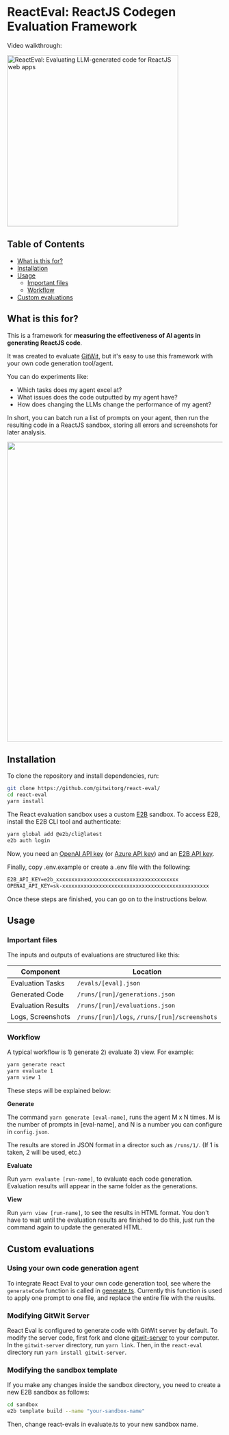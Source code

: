 # ReactEval: ReactJS Codegen Evaluation Framework

Video walkthrough:

<a href="https://www.youtube.com/watch?v=tMVqY0igi6Q" target="_blank">
  <img src="https://github.com/gitwitorg/react-eval/assets/33395784/e712d7df-2fb5-469f-bed0-c505026bd8bf" width="400" alt="ReactEval: Evaluating LLM-generated code for ReactJS web apps">
</a>

## Table of Contents

- [What is this for?](#what-is-this-for)
- [Installation](#installation)
- [Usage](#usage)
  - [Important files](#important-files)
  - [Workflow](#workflow)
- [Custom evaluations](#custom-evaluations)

## What is this for?

This is a framework for **measuring the effectiveness of AI agents in generating ReactJS code**.

It was created to evaluate [GitWit](https://github.com/gitwitorg/gitwit-server), but it's easy to use this framework with your own code generation tool/agent.

You can do experiments like:
- Which tasks does my agent excel at?
- What issues does the code outputted by my agent have?
- How does changing the LLMs change the performance of my agent?

In short, you can batch run a list of prompts on your agent, then run the resulting code in a ReactJS sandbox, storing all errors and screenshots for later analysis.

<img src="https://github.com/gitwitorg/react-eval/assets/33395784/8790e161-ef51-4e3e-8fee-c523d40b9688" align="center" width="700" />

## Installation

To clone the repository and install dependencies, run:

```bash
git clone https://github.com/gitwitorg/react-eval/
cd react-eval
yarn install
```

The React evaluation sandbox uses a custom [E2B](https://e2b.dev/) sandbox. To access E2B, install the E2B CLI tool and authenticate:

```bash
yarn global add @e2b/cli@latest
e2b auth login
```

Now, you need an [OpenAI API key](https://platform.openai.com/api-keys) (or [Azure API key](https://oai.azure.com/portal)) and an [E2B API key](https://e2b.dev/docs/getting-started/api-key).

Finally, copy .env.example or create a .env file with the following:

```txt
E2B_API_KEY=e2b_xxxxxxxxxxxxxxxxxxxxxxxxxxxxxxxxxxxxxxxx
OPENAI_API_KEY=sk-xxxxxxxxxxxxxxxxxxxxxxxxxxxxxxxxxxxxxxxxxxxxxxxx
```

Once these steps are finished, you can go on to the instructions below.

## Usage

### Important files

The inputs and outputs of evaluations are structured like this:

| Component                  | Location                                         |
|----------------------------|--------------------------------------------------|
| Evaluation Tasks           | `/evals/[eval].json`                             |
| Generated Code             | `/runs/[run]/generations.json`                   |
| Evaluation Results         | `/runs/[run]/evaluations.json`                   |
| Logs, Screenshots          | `/runs/[run]/logs`, `/runs/[run]/screenshots`    |

### Workflow

A typical workflow is 1) generate 2) evaluate 3) view. For example:

```bash
yarn generate react
yarn evaluate 1
yarn view 1
```

These steps will be explained below:

**Generate**

The command `yarn generate [eval-name]`, runs the agent M x N times. M is the number of prompts in [eval-name], and N is a number you can configure in `config.json`.

The results are stored in JSON format in a director such as `/runs/1/`. (If 1 is taken, 2 will be used, etc.)

**Evaluate**

Run `yarn evaluate [run-name]`, to evaluate each code generation. Evaluation results will appear in the same folder as the generations.

**View**

Run `yarn view [run-name]`, to see the results in HTML format. You don't have to wait until the evaluation results are finished to do this, just run the command again to update the generated HTML.

## Custom evaluations

### Using your own code generation agent

To integrate React Eval to your own code generation tool, see where the `generateCode` function is called in [generate.ts](https://github.com/gitwitorg/react-eval/blob/main/generate.ts#L70). Currently this function is used to apply one prompt to one file, and replace the entire file with the reuslts.

### Modifying GitWit Server

React Eval is configured to generate code with GitWit server by default. To modify the server code, first fork and clone [gitwit-server](https://github.com/gitwitorg/gitwit-server) to your computer. In the `gitwit-server` directory, run `yarn link`. Then, in the `react-eval` directory run `yarn install gitwit-server`.

### Modifying the sandbox template

If you make any changes inside the sandbox directory, you need to create a new E2B sandbox as follows:

```bash
cd sandbox
e2b template build --name "your-sandbox-name"
```

Then, change react-evals in evaluate.ts to your new sandbox name.
